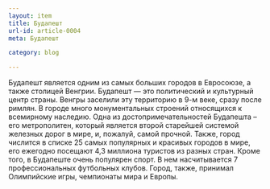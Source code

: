 ```yaml
---
layout: item
title: Будапешт
url-id: article-0004
meta: Будапешт

category: blog

---
```


Будапешт является одним из самых больших городов в Евросоюзе, а также столицей Венгрии. Будапешт — это политический и культурный центр страны. Венгры заселили эту территорию в 9-м веке, сразу после римлян. В городе много монументальных строений относящихся к всемирному наследию. Одна из достопримечательностей Будапешта – его метрополитен, который является второй старейшей системой железных дорог в мире, и, пожалуй, самой прочной. Также, город числится в списке 25 самых популярных и красивых городов в мире, его ежегодно посещают 4,3 миллиона туристов из разных стран. Кроме того, в Будапеште очень популярен спорт. В нем насчитывается 7 профессиональных футбольных клубов. Город, также, принимал Олимпийские игры, чемпионаты мира и Европы.